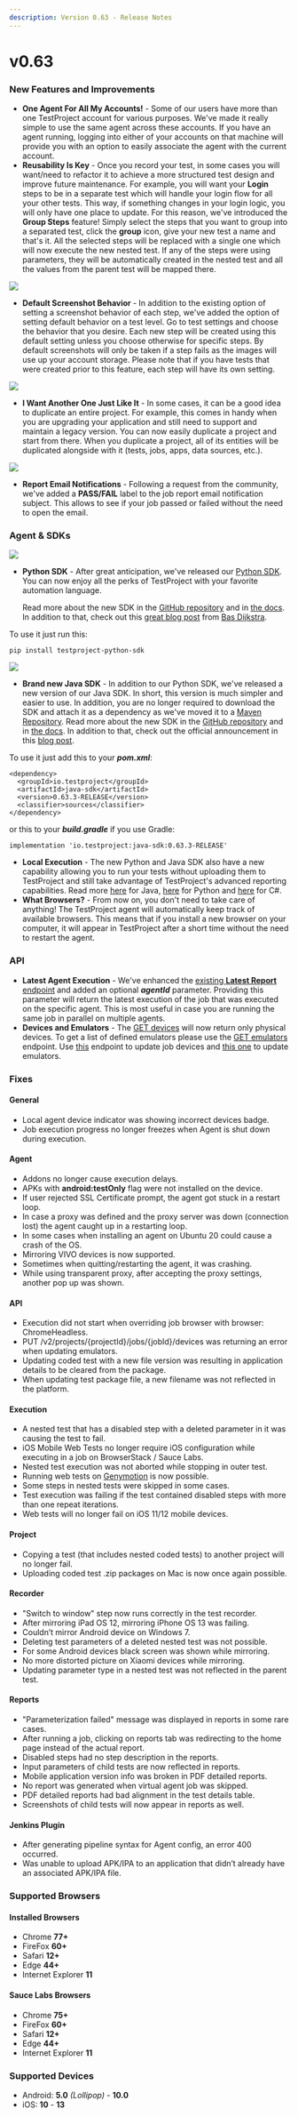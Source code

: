 ```yaml
---
description: Version 0.63 - Release Notes
---
```


# v0.63

### New Features and Improvements

* **One Agent For All My Accounts!** - Some of our users have more than one TestProject account for various purposes. We've made it really simple to use the same agent across these accounts. If you have an agent running, logging into either of your accounts on that machine will provide you with an option to easily associate the agent with the current account.
* **Reusability Is Key** - Once you record your test, in some cases you will want/need to refactor it to achieve a more structured test design and improve future maintenance. For example, you will want your **Login** steps to be in a separate test which will handle your login flow for all your other tests. This way, if something changes in your login logic, you will only have one place to update. For this reason, we've introduced the **Group Steps** feature! Simply select the steps that you want to group into a separated test, click the **group** icon, give your new test a name and that's it. All the selected steps will be replaced with a single one which will now execute the new nested test. If any of the steps were using parameters, they will be automatically created in the nested test and all the values from the parent test will be mapped there.

![](https://storage-static.testproject.io/release-notes/0.63/group-steps.gif)

* **Default Screenshot Behavior** - In addition to the existing option of setting a screenshot behavior of each step, we've added the option of setting default behavior on a test level. Go to test settings and choose the behavior that you desire. Each new step will be created using this default setting unless you choose otherwise for specific steps. By default screenshots will only be taken if a step fails as the images will use up your account storage. Please note that if you have tests that were created prior to this feature, each step will have its own setting.

![](https://storage-static.testproject.io/release-notes/0.63/screenshot-behavior.gif)

* **I Want Another One Just Like It** - In some cases, it can be a good idea to duplicate an entire project. For example, this comes in handy when you are upgrading your application and still need to support and maintain a legacy version. You can now easily duplicate a project and start from there. When you duplicate a project, all of its entities will be duplicated alongside with it \(tests, jobs, apps, data sources, etc.\).

![](https://storage-static.testproject.io/release-notes/0.63/duplicate-project.gif)

* **Report Email Notifications** - Following a request from the community, we've added a **PASS/FAIL** label to the job report email notification subject. This allows to see if your job passed or failed without the need to open the email.

### Agent & SDKs

![](https://storage-static.testproject.io/release-notes/0.63/python-logo.png)

* **Python SDK** - After great anticipation, we've released our [Python SDK](https://pypi.org/project/testproject-python-sdk/). You can now enjoy all the perks of TestProject with your favorite automation language.  

  Read more about the new SDK in the [GitHub repository](https://github.com/testproject-io/python-sdk) and in [the docs](https://docs.testproject.io/testproject-sdk/python-sdk). In addition to that, check out this [great blog post](https://blog.testproject.io/2020/07/15/getting-started-with-testproject-python-sdk/) from [Bas Dijkstra](https://blog.testproject.io/author/basdijkstra/).

To use it just run this:

```text
pip install testproject-python-sdk
```

![](https://storage-static.testproject.io/release-notes/0.63/java-logo.png)

* **Brand new Java SDK** - In addition to our Python SDK, we've released a new version of our Java SDK. In short, this version is much simpler and easier to use. In addition, you are no longer required to download the SDK and attach it as a dependency as we've moved it to a [Maven Repository](https://search.maven.org/artifact/io.testproject/java-sdk). Read more about the new SDK in the [GitHub repository](https://github.com/testproject-io/java-sdk) and in [the docs](https://docs.testproject.io/testproject-sdk/java-sdk). In addition to that, check out the official announcement in this [blog post](https://blog.testproject.io/2020/07/14/announcing-testproject-new-opensdk/).

To use it just add this to your _**pom.xml**_:

```markup
<dependency>
  <groupId>io.testproject</groupId>
  <artifactId>java-sdk</artifactId>
  <version>0.63.3-RELEASE</version>
  <classifier>sources</classifier>
</dependency>
```

or this to your _**build.gradle**_ if you use Gradle:

```text
implementation 'io.testproject:java-sdk:0.63.3-RELEASE'
```

* **Local Execution** - The new Python and Java SDK also have a new capability allowing you to run your tests without uploading them to TestProject and still take advantage of TestProject's advanced reporting capabilities. Read more [here](https://docs.testproject.io/testproject-sdk/java-sdk#tests-reports) for Java, [here](https://docs.testproject.io/testproject-sdk/python-sdk#test-reports) for Python and [here](https://docs.testproject.io/testproject-sdk/c-sdk#tests-reports) for C\#.
* **What Browsers?** - From now on, you don't need to take care of anything! The TestProject agent will automatically keep track of available browsers. This means that if you install a new browser on your computer, it will appear in TestProject after a short time without the need to restart the agent.

### API

* **Latest Agent Execution** - We've enhanced the [existing **Latest Report** endpoint](https://api.testproject.io/docs/v2/#/Reports/Reports_GetV2ProjectsByProjectIdJobsByJobIdReportsLatest) and added an optional _**agentId**_ parameter. Providing this parameter will return the latest execution of the job that was executed on the specific agent. This is most useful in case you are running the same job in parallel on multiple agents.
* **Devices and Emulators** - The [GET devices](https://api.testproject.io/docs/v2/#/Jobs/Jobs_GetJobPhysicalDevices) will now return only physical devices. To get a list of defined emulators please use the [GET emulators](https://api.testproject.io/docs/v2/#/Jobs/Jobs_GetJobEmulatorDevices) endpoint. Use [this](https://api.testproject.io/docs/v2/#/Jobs/Jobs_UpdateJobPhysicalDevicesAsync) endpoint to update job devices and [this one](https://api.testproject.io/docs/v2/#/Jobs/Jobs_UpdateJobEmulatorsAsync) to update emulators.

### Fixes

#### General

* Local agent device indicator was showing incorrect devices badge.
* Job execution progress no longer freezes when Agent is shut down during execution.

#### Agent

* Addons no longer cause execution delays.
* APKs with **android:testOnly** flag were not installed on the device.
* If user rejected SSL Certificate prompt, the agent got stuck in a restart loop.
* In case a proxy was defined and the proxy server was down \(connection lost\) the agent caught up in a restarting loop.
* In some cases when installing an agent on Ubuntu 20 could cause a crash of the OS.
* Mirroring VIVO devices is now supported.
* Sometimes when quitting/restarting the agent, it was crashing.
* While using transparent proxy, after accepting the proxy settings, another pop up was shown.

#### API

* Execution did not start when overriding job browser with browser: ChromeHeadless.
* PUT /v2/projects/{projectId}/jobs/{jobId}/devices was returning an error when updating emulators. 
* Updating coded test with a new file version was resulting in application details to be cleared from the package.
* When updating test package file, a new filename was not reflected in the platform.

#### Execution

* A nested test that has a disabled step with a deleted parameter in it was causing the test to fail.
* iOS Mobile Web Tests no longer require iOS configuration while executing in a job on BrowserStack / Sauce Labs.
* Nested test execution was not aborted while stopping in outer test.
* Running web tests on [Genymotion](https://www.genymotion.com/) is now possible.
* Some steps in nested tests were skipped in some cases.
* Test execution was failing if the test contained disabled steps with more than one repeat iterations.
* Web tests will no longer fail on iOS 11/12 mobile devices.

#### Project

* Copying a test \(that includes nested coded tests\) to another project will no longer fail.
* Uploading coded test .zip packages on Mac is now once again possible.

#### Recorder

* "Switch to window" step now runs correctly in the test recorder.
* After mirroring iPad OS 12, mirroring iPhone OS 13 was failing.
* Couldn’t mirror Android device on Windows 7.
* Deleting test parameters of a deleted nested test was not possible.
* For some Android devices black screen was shown while mirroring.
* No more distorted picture on Xiaomi devices while mirroring.
* Updating parameter type in a nested test was not reflected in the parent test.

#### Reports

* "Parameterization failed" message was displayed in reports in some rare cases.
* After running a job, clicking on reports tab was redirecting to the home page instead of the actual report.
* Disabled steps had no step description in the reports.
* Input parameters of child tests are now reflected in reports.
* Mobile application version info was broken in PDF detailed reports.
* No report was generated when virtual agent job was skipped.
* PDF detailed reports had bad alignment in the test details table.
* Screenshots of child tests will now appear in reports as well.

#### Jenkins Plugin

* After generating pipeline syntax for Agent config, an error 400 occurred.
* Was unable to upload APK/IPA to an application that didn’t already have an associated APK/IPA file.

### Supported Browsers

#### Installed Browsers

* Chrome **77+**
* FireFox **60+**
* Safari **12+**
* Edge **44+**
* Internet Explorer **11**

#### Sauce Labs Browsers

* Chrome **75+**
* FireFox **60+**
* Safari **12+**
* Edge **44+**
* Internet Explorer **11**

### Supported Devices

* Android: **5.0** _\(Lollipop\)_ - **10.0**
* iOS: **10** - **13**

